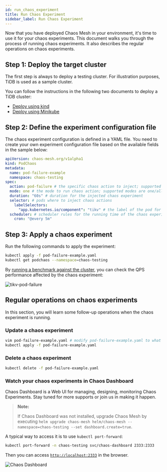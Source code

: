 ```yaml
---
id: run_chaos_experiment
title: Run Chaos Experiment
sidebar_label: Run Chaos Experiment
---
```


Now that you have deployed Chaos Mesh in your environment, it's time to use it for your chaos experiments. This document walks you through the process of running chaos experiments. It also describes the regular operations on chaos experiments.

## Step 1: Deploy the target cluster

The first step is always to deploy a testing cluster. For illustration purposes, TiDB is used as a sample cluster.

You can follow the instructions in the following two documents to deploy a TiDB cluster:

* [Deploy using kind](https://docs.chaos-mesh.org/tidb-in-kubernetes/v1.1/get-started#create-a-kubernetes-cluster-using-kind/)
* [Deploy using Minikube](https://docs.chaos-mesh.org/tidb-in-kubernetes/v1.1/get-started#create-a-kubernetes-cluster-using-minikube/)

## Step 2: Define the experiment configuration file

The chaos experiment configuration is defined in a YAML file. You need to create your own experiment configuration file based on the available fields in the sample below:

```yaml
apiVersion: chaos-mesh.org/v1alpha1
kind: PodChaos
metadata:
  name: pod-failure-example
  namespace: chaos-testing
spec:
  action: pod-failure # the specific chaos action to inject; supported actions: pod-kill/pod-failure
  mode: one # the mode to run chaos action; supported modes are one/all/fixed/fixed-percent/random-max-percent
  duration: "60s" # duration for the injected chaos experiment
  selector: # pods where to inject chaos actions
    labelSelectors:
      "app.kubernetes.io/component": "tikv" # the label of the pod for chaos injection
  scheduler: # scheduler rules for the running time of the chaos experiments about pods.
    cron: "@every 5m"
```

## Step 3: Apply a chaos experiment

Run the following commands to apply the experiment:

```bash
kubectl apply -f pod-failure-example.yaml
kubectl get podchaos --namespace=chaos-testing
```

By [running a benchmark against the cluster](https://pingcap.com/docs/stable/benchmark/how-to-run-sysbench/), you can check the QPS performance affected by the chaos experiment:

![tikv-pod-failure](/img/tikv-pod-failure.png)

## Regular operations on chaos experiments

In this section, you will learn some follow-up operations when the chaos experiment is running.

### Update a chaos experiment

```bash
vim pod-failure-example.yaml # modify pod-failure-example.yaml to what you want
kubectl apply -f pod-failure-example.yaml
```

### Delete a chaos experiment

```bash
kubectl delete -f pod-failure-example.yaml
```

### Watch your chaos experiments in Chaos Dashboard

Chaos Dashboard is a Web UI for managing, designing, monitoring Chaos Experiments. Stay tuned for more supports or join us in making it happen.

> **Note:**
> 
> If Chaos Dashboard was not installed, upgrade Chaos Mesh by executing `helm upgrade chaos-mesh helm/chaos-mesh --namespace=chaos-testing --set dashboard.create=true`.

A typical way to access it is to use `kubectl port-forward`:

```bash
kubectl port-forward -n chaos-testing svc/chaos-dashboard 2333:2333
```

Then you can access [`http://localhost:2333`](http://localhost:2333) in the browser.

![Chaos Dashboard](/img/chaos-dashboard.gif)

